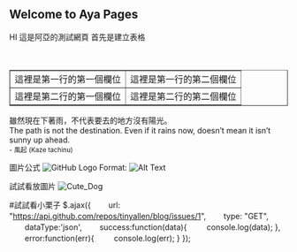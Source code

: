 
## Welcome to Aya Pages
HI 這是阿亞的測試網頁
首先是建立表格
<table border="1">
　<tr>
　<td>這裡是第一行的第一個欄位</td>
　<td>這裡是第一行的第二個欄位</td>
　</tr>
　<tr>
　<td>這裡是第二行的第一個欄位</td>
　<td>這裡是第二行的第二個欄位</td>
　</tr>
</table>

  <p>
    雖然現在下著雨，不代表要去的地方沒有陽光。<br>
    The path is not the destination. Even if it rains now, doesn’t mean it isn’t sunny up ahead. <br>
    <small align="right">- 風起 (Kaze tachinu)</small>
  </p>

圖片公式
![GitHub Logo](/images/logo.png)
Format: ![Alt Text](url)

試試看放圖片
![Cute_Dog](https://images.unsplash.com/photo-1517840815742-3b666760d5e0?ixlib=rb-0.3.5&ixid=eyJhcHBfaWQiOjEyMDd9&s=ad7d6f0472ed62a0e27e2aa2435a724a&auto=format&fit=crop&w=1350&q=80)

#試試看小栗子
$.ajax({
　　url: "https://api.github.com/repos/tinyallen/blog/issues/1",
　　type: "GET",
　　dataType:'json',
　　success:function(data){
　　   console.log(data);
   },
　　error:function(err){
　　   console.log(err);
   }
});
